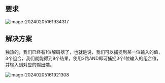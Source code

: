 ## 要求

![image-20240205161934317](C:\Users\Lenovo\AppData\Roaming\Typora\typora-user-images\image-20240205161934317.png)

## 解决方案

独热的，我们已经有1位解码器了，也就是说，我们可以捕捉到某一位输入的值，3个组合，我们就能得到8个结果，使用3路AND即可捕捉3个1位输入的组合值，并输入到对应的输出端。

![image-20240205161921308](C:\Users\Lenovo\AppData\Roaming\Typora\typora-user-images\image-20240205161921308.png)